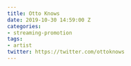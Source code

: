 ```yaml
---
title: Otto Knows
date: 2019-10-30 14:59:00 Z
categories:
- streaming-promotion
tags:
- artist
twitter: https://twitter.com/ottoknows
---
```


